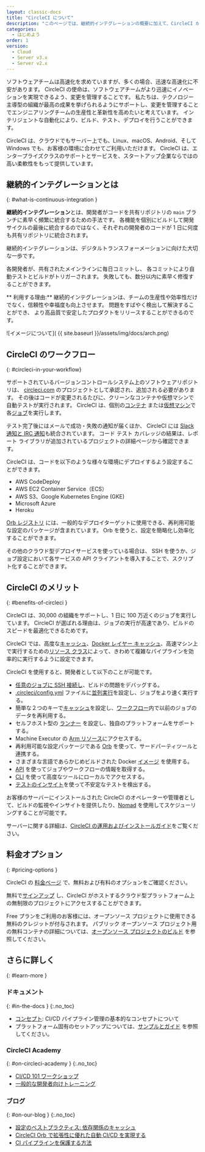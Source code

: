 ```yaml
---
layout: classic-docs
title: "CircleCI について"
description: "このページでは、継続的インテグレーションの概要に加えて、CircleCI がどのようにチーム開発の自動化を実現するかという点について説明します。 CircleCI は、ソフトウェアのビルド、テスト、デプロイを自動化します。"
categories:
  - はじめよう
order: 1
version:
  - Cloud
  - Server v3.x
  - Server v2.x
---
```


ソフトウェアチームは高速化を求めていますが、多くの場合、迅速な高速化に不安があります。 CircleCI の使命は、ソフトウェアチームがより迅速にイノベーションを実現できるよう、変更を管理することです。 私たちは、テクノロジー主導型の組織が最高の成果を挙げられるようにサポートし、変更を管理することでエンジニアリングチームの生産性と革新性を高めたいと考えています。 インテリジェントな自動化により、ビルド、テスト、デプロイを行うことができます。

CircleCI は、クラウドでもサーバー上でも、Linux、macOS、Android、そして Windows でも、お客様の環境に合わせてご利用いただけます。 CircleCI は、エンタープライズクラスのサポートとサービスを、スタートアップ企業ならではの高い柔軟性をもって提供しています。

## 継続的インテグレーションとは
{: #what-is-continuous-integration }

**継続的インテグレーション**とは、開発者がコードを共有リポジトリの `main` ブランチに素早く頻繁に統合するための手法です。 各機能を個別にビルドして開発サイクルの最後に統合するのではなく、それぞれの開発者のコードが 1 日に何度も共有リポジトリに統合されます。

継続的インテグレーションは、デジタルトランスフォーメーションに向けた大切な一歩です。

各開発者が、共有されたメインラインに毎日コミットし、 各コミットにより自動テストとビルドがトリガーされます。 失敗しても、数分以内に素早く修復することができます。

** 利用する理由:** 継続的インテグレーションは、チームの生産性や効率性だけでなく、信頼性や幸福度も向上させます。 問題をすばやく検出して解決することができ、 より高品質で安定したプロダクトをリリースすることができるのです。

![イメージについて]( {{ site.baseurl }}/assets/img/docs/arch.png)

## CircleCI のワークフロー
{: #circleci-in-your-workflow}

サポートされているバージョンコントロールシステム上のソフトウェアリポジトリは、 [circleci.com](https://circleci.com) のプロジェクトとして承認され、追加される必要があります。 その後はコードが変更されるたびに、クリーンなコンテナや仮想マシンで自動テストが実行されます。 CircleCI は、個別の[コンテナ]({{site.baseurl}}/2.0/glossary/#container) または[仮想マシン](https://circleci.com/developer/images?imageType=machine)で 各[ジョブ]({{site.baseurl}}/2.0/glossary/#job)を実行します。

テスト完了後にはメールで成功・失敗の通知が届くほか、 CircleCI には [Slack 通知と IRC 通知]({{site.baseurl}}/2.0/notifications)も統合されています。 コード テスト カバレッジの結果は、レポート ライブラリが追加されているプロジェクトの詳細ページから確認できます。

CircleCI は、コードを以下のような様々な環境にデプロイするよう設定することができます。
- AWS CodeDeploy
- AWS EC2 Container Service（ECS）
- AWS S3、Google Kubernetes Engine (GKE)
- Microsoft Azure
- Heroku

[Orb レジストリ](https://circleci.com/developer/orbs) には、一般的なデプロイターゲットに使用できる、再利用可能な設定のパッケージが含まれています。 Orb を使うと、設定を簡略化し効率化することができます。

その他のクラウド型デプロイサービスを使っている場合は、 SSH を使うか、ジョブ設定において各サービスの API クライアントを導入することで、スクリプト化することができます。

## CircleCI のメリット
{: #benefits-of-circleci }

CircleCI は、30,000 の組織をサポートし、1 日に 100 万近くのジョブを実行しています。 CircleCI が選ばれる理由は、ジョブの実行が高速であり、ビルドのスピードを最適化できるためです。

CircleCI では、高度な[キャッシュ]({{site.baseurl}}/ja/2.0/caching/)、[Docker レイヤー キャッシュ]({{site.baseurl}}/ja/2.0/docker-layer-caching/)、高速マシン上で実行するための[リソース クラス]({{site.baseurl}}/ja/2.0/optimizations/#resource-class)によって、きわめて複雑なパイプラインを効率的に実行するように設定できます。

CircleCI を使用すると、開発者として以下のことが可能です。
- [任意のジョブに SSH 接続し]({{site.baseurl}}/ja/2.0/ssh-access-jobs/)、ビルドの問題をデバッグする。
- [.circleci/config.yml]({{site.baseurl}}/ja/2.0/configuration-reference/) ファイルに[並列実行]({{site.baseurl}}/ja/2.0/parallelism-faster-jobs/)を設定し、ジョブをより速く実行する。
- 簡単な２つのキーで[キャッシュ]({{site.baseurl}}/ja/2.0/caching/)を設定し、[ワークフロー]({{site.baseurl}}/ja/2.0/workflows/)内で以前のジョブのデータを再利用する。
- セルフホスト型の [ランナー]({{site.baseurl}}/ja/2.0/runner-overview/) を設定し、独自のプラットフォームをサポートする。
- Machine Executor の [Arm リソース]({{site.baseurl}}/ja/2.0/arm-resources/)にアクセスする。
- 再利用可能な設定パッケージである [Orb]({{site.baseurl}}/ja/2.0/orb-intro/) を使って、サードパーティツールと連携する。
- さまざまな言語であらかじめビルドされた Docker [イメージ]({{site.baseurl}}/ja/2.0/circleci-images/) を使用する。
- [API](https://circleci.com/docs/api/v2/) を使ってジョブやワークフローの情報を取得する。
- [CLI]({{site.baseurl}}/ja/2.0/local-cli/) を使って高度なツールにローカルでアクセスする。
- [テストのインサイト]({{site.baseurl}}/ja/2.0/insights-tests/)を使って不安定なテストを検出する。

お客様のサーバーにインストールされた CircleCI のオペレーターや管理者として、ビルドの監視やインサイトを提供したり、[Nomad](https://www.nomadproject.io/) を使用してスケジューリングすることが可能です。

サーバーに関する詳細は、[CircleCI の運用およびインストールガイド]({{site.baseurl}}/ja/2.0/server-3-overview/)をご覧ください。

## 料金オプション
{: #pricing-options }

CircleCI の [料金ページ](https://circleci.com/ja/pricing/) で、無料および有料のオプションをご確認ください。

無料で[サインアップ](https://circleci.com/ja/signup/) し、CircleCI がホストするクラウド型プラットフォーム上の無制限のプロジェクトにアクセスすることができます。

Free プランをご利用のお客様には、オープンソース プロジェクトに使用できる無料のクレジットが付与されます。 パブリック オープンソース プロジェクト用の無料コンテナの詳細については、[オープンソース プロジェクトのビルド]({{site.baseurl}}/ja/2.0/oss/) を参照してください。

## さらに詳しく
{: #learn-more }

### ドキュメント
{: #in-the-docs }
{:.no_toc}
- [コンセプト]({{site.baseurl}}/ja/2.0/concepts/): CI/CD パイプライン管理の基本的なコンセプトについて
- プラットフォーム固有のセットアップについては、[サンプルとガイド]({{site.baseurl}}/ja/2.0/examples-and-guides-overview/) を参照してください。

### CircleCI Academy
{: #on-circleci-academy }
{:.no_toc}
- [CI/CD 101 ワークショップ](https://academy.circleci.com/cicd-basics?access_code=public-2021)
- [一般的な開発者向けトレーニング](https://academy.circleci.com/general-developer-training?access_code=public-2021)

### ブログ
{: #on-our-blog }
{:.no_toc}
- [設定のベストプラクティス: 依存関係のキャッシュ](https://circleci.com/blog/config-best-practices-dependency-caching/)
- [CircleCI Orb で拡張性に優れた自動 CI/CD を実現する](https://circleci.com/blog/automate-and-scale-your-ci-cd-with-circleci-orbs/)
- [CI パイプラインを保護する方法](https://circleci.com/blog/secure-ci-pipeline/)
